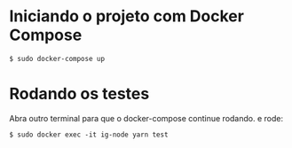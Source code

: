 # Iniciando o projeto com Docker Compose

```
$ sudo docker-compose up
```

# Rodando os testes

Abra outro terminal para que o docker-compose continue rodando. e rode:

```
$ sudo docker exec -it ig-node yarn test
```
